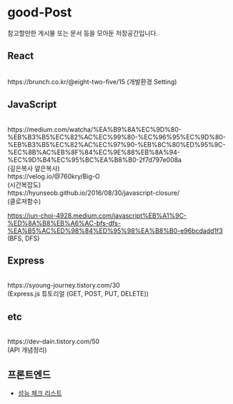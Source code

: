 # good-Post
참고할만한 게시물 또는 문서 등을 모아둔 저장공간입니다.

<h2>React</h2><br>
https://brunch.co.kr/@eight-two-five/15 (개발환경 Setting)<br>

<h2>JavaScript</h2><br>
https://medium.com/watcha/%EA%B9%8A%EC%9D%80-%EB%B3%B5%EC%82%AC%EC%99%80-%EC%96%95%EC%9D%80-%EB%B3%B5%EC%82%AC%EC%97%90-%EB%8C%80%ED%95%9C-%EC%8B%AC%EB%8F%84%EC%9E%88%EB%8A%94-%EC%9D%B4%EC%95%BC%EA%B8%B0-2f7d797e008a <br>
 (깊은복사 얖은복사)<br>
https://velog.io/@760kry/Big-O <br>
(시간복잡도)<br>
https://hyunseob.github.io/2016/08/30/javascript-closure/ <br>
(클로져함수)<br>
                  
https://jun-choi-4928.medium.com/javascript%EB%A1%9C-%ED%8A%B8%EB%A6%AC-bfs-dfs-%EA%B5%AC%ED%98%84%ED%95%98%EA%B8%B0-e96bcdadd1f3<br>
(BFS, DFS) 
                  
<h2>Express</h2><br>                 
https://syoung-journey.tistory.com/30<br>
(Express.js 튜토리얼 (GET, POST, PUT, DELETE))

<h2>etc</h2><br>
https://dev-dain.tistory.com/50<br>
(API 개념정리)

프론트엔드 
---
<ul>
 <li><a href="https://github.com/ParkSB/Front-End-Performance-Checklist?fbclid=IwAR0M9DqKnaPOYpo48jBhA19sm59Eb5wB8zWyYuj3aD6KiBp-2T9L4ynFmeo">성능 체크 리스트</li>
